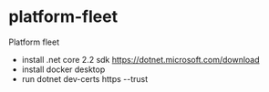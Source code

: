 # platform-fleet
Platform fleet

- install .net core 2.2 sdk https://dotnet.microsoft.com/download
- install docker desktop
- run dotnet dev-certs https --trust